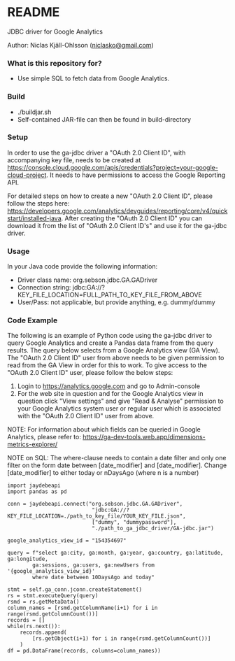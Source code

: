 # README #

JDBC driver for Google Analytics

Author: Niclas Kjäll-Ohlsson (niclasko@gmail.com)

### What is this repository for? ###

* Use simple SQL to fetch data from Google Analytics.

### Build ###

* ./buildjar.sh
* Self-contained JAR-file can then be found in build-directory

### Setup ###

In order to use the ga-jdbc driver a "OAuth 2.0 Client ID", with accompanying key file, needs to be created at https://console.cloud.google.com/apis/credentials?project=your-google-cloud-project. It needs to have permissions to access the Google Reporting API.

For detailed steps on how to create a new "OAuth 2.0 Client ID", please follow the steps here: https://developers.google.com/analytics/devguides/reporting/core/v4/quickstart/installed-java. After creating the "OAuth 2.0 Client ID" you can download it from the list of "OAuth 2.0 Client ID's" and use it for the ga-jdbc driver.

### Usage ###

In your Java code provide the following information:

* Driver class name: org.sebson.jdbc.GA.GADriver
* Connection string: jdbc:GA://?KEY_FILE_LOCATION=FULL_PATH_TO_KEY_FILE_FROM_ABOVE
* User/Pass: not applicable, but provide anything, e.g. dummy/dummy

### Code Example ###

The following is an example of Python code using the ga-jdbc driver to query Google Analytics and create a Pandas data frame from the query results. The query below selects from a Google Analytics view (GA View). The "OAuth 2.0 Client ID" user from above needs to be given permission to read from the GA View in order for this to work. To give access to the "OAuth 2.0 Client ID" user, please follow the below steps:

1. Login to https://analytics.google.com and go to Admin-console
2. For the web site in question and for the Google Analytics view in question click "View settings" and give "Read & Analyse"
 permission to your Google Analytics system user or regular user which is associated with the "OAuth 2.0 Client ID" user from above.
   
NOTE:
For information about which fields can be queried in Google Analytics, please refer to: https://ga-dev-tools.web.app/dimensions-metrics-explorer/

NOTE on SQL:
The where-clause needs to contain a date filter and only one filter on the form date between [date_modifier] and [date_modifier]. Change [date_modifier] to either today or nDaysAgo (where n is a number)
```
import jaydebeapi
import pandas as pd

conn = jaydebeapi.connect("org.sebson.jdbc.GA.GADriver",
                           "jdbc:GA://?KEY_FILE_LOCATION=./path_to_key_file/YOUR_KEY_FILE.json",
                           ["dummy", "dummypassword"],
                           "./path_to_ga_jdbc_driver/GA-jdbc.jar")

google_analytics_view_id = "154354697"

query = f"select ga:city, ga:month, ga:year, ga:country, ga:latitude, ga:longitude,
        ga:sessions, ga:users, ga:newUsers from '{google_analytics_view_id}'
        where date between 10DaysAgo and today"

stmt = self.ga_conn.jconn.createStatement()
rs = stmt.executeQuery(query)
rsmd = rs.getMetaData()
column_names = [rsmd.getColumnName(i+1) for i in range(rsmd.getColumnCount())]
records = []
while(rs.next()):
    records.append(
        [rs.getObject(i+1) for i in range(rsmd.getColumnCount())]
    )
df = pd.DataFrame(records, columns=column_names))
```